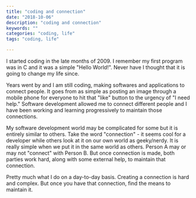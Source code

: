 ```yaml
---
title: "coding and connection"
date: "2018-10-06"
description: "coding and connection"
keywords: ""
categories: "coding, life"
tags: "coding, life"

---
```


I started coding in the late months of 2009. I remember my first program was in C and it was a simple "Hello World!". Never have I thought that it is going to change my life since.

Years went by and I am still coding, making softwares and applications to connect people. It goes from as simple as posting an image through a mobile phone for everyone to hit that "like" button to the urgency of "I need help." Software development allowed me to connect different people and I have been working and learning progressively to maintain those connections.

My software development world may be complicated for some but it is entirely similar to others. Take the word "connection" - it seems cool for a developer while others look at it on our own world as geeky/nerdy. It is really simple when we put it in the same world as others. Person A may or may not "connect" with Person B. But once connection is made, both parties work hard, along with some external help, to maintain that connection.

Pretty much what I do on a day-to-day basis. Creating a connection is hard and complex. But once you have that connection, find the means to maintain it.
